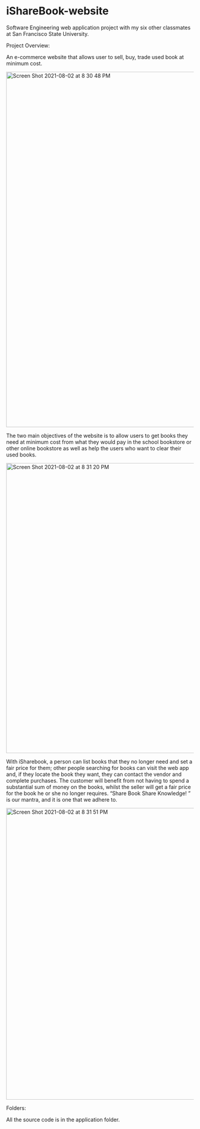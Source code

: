 # iShareBook-website

Software Engineering web application project with my six other classmates at San Francisco State University.

Project Overview:

An e-commerce website that allows user to sell, buy, trade used book at minimum cost. 

<img width="952" alt="Screen Shot 2021-08-02 at 8 30 48 PM" src="https://user-images.githubusercontent.com/58201393/127954718-c4c3d802-3e40-42d9-b563-7b521c9f0a2d.png">


The two main objectives of the website is to allow users to get books they
need at minimum cost from what they would pay in the school bookstore or other online
bookstore as well as help the users who want to clear their used books.

<img width="777" alt="Screen Shot 2021-08-02 at 8 31 20 PM" src="https://user-images.githubusercontent.com/58201393/127954771-b50cc109-2f7e-469d-9640-60a823c81131.png">

With iSharebook, a person can list books that they no longer need
and set a fair price for them; other people searching for books can visit the web app and, if they
locate the book they want, they can contact the vendor and complete purchases. The customer
will benefit from not having to spend a substantial sum of money on the books, whilst the seller
will get a fair price for the book he or she no longer requires. “Share Book Share Knowledge! ”
is our mantra, and it is one that we adhere to.

<img width="781" alt="Screen Shot 2021-08-02 at 8 31 51 PM" src="https://user-images.githubusercontent.com/58201393/127954777-b5c7ea1a-0820-4895-903d-709d3f2ba5da.png">

Folders:

All the source code is in the application folder.
